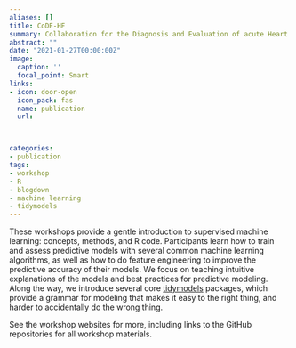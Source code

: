 ```yaml
---
aliases: []
title: CoDE-HF 
summary: Collaboration for the Diagnosis and Evaluation of acute Heart Failure
abstract: ""
date: "2021-01-27T00:00:00Z"
image:
  caption: ''
  focal_point: Smart
links:
- icon: door-open
  icon_pack: fas
  name: publication
  url: 



categories:
- publication
tags:
- workshop
- R
- blogdown
- machine learning
- tidymodels
---
```


These workshops provide a gentle introduction to supervised machine learning: concepts, methods, and R code. Participants learn how to train and assess predictive models with several common machine learning algorithms, as well as how to do feature engineering to improve the predictive accuracy of their models. We focus on teaching intuitive explanations of the models and best practices for predictive modeling. Along the way, we introduce several core [tidymodels](https://github.com/tidymodels) packages, which provide a grammar for modeling that makes it easy to the right thing, and harder to accidentally do the wrong thing. 


See the workshop websites for more, including links to the GitHub repositories for all workshop materials.
